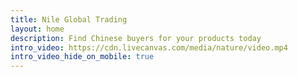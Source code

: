 ```yaml
---
title: Nile Global Trading
layout: home
description: Find Chinese buyers for your products today
intro_video: https://cdn.livecanvas.com/media/nature/video.mp4
intro_video_hide_on_mobile: true
---
```

